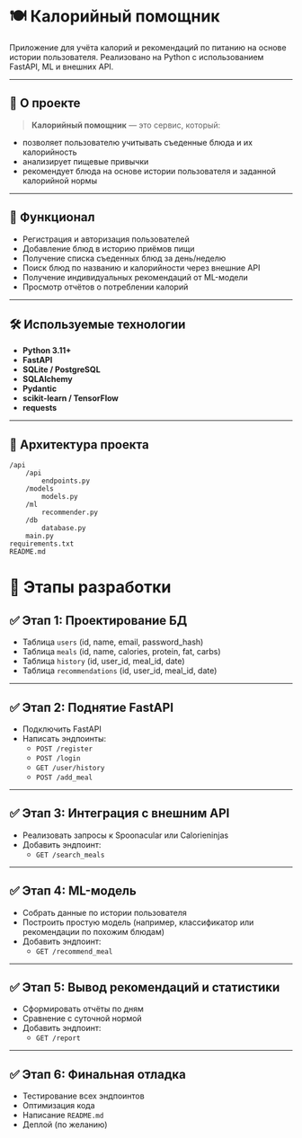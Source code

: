 # 🍽️ Калорийный помощник

Приложение для учёта калорий и рекомендаций по питанию на основе истории пользователя. Реализовано на Python с использованием FastAPI, ML и внешних API.

---

## 📌 О проекте

> **Калорийный помощник** — это сервис, который:

- позволяет пользователю учитывать съеденные блюда и их калорийность
- анализирует пищевые привычки
- рекомендует блюда на основе истории пользователя и заданной калорийной нормы

---

## 🚀 Функционал

- Регистрация и авторизация пользователей
- Добавление блюд в историю приёмов пищи
- Получение списка съеденных блюд за день/неделю
- Поиск блюд по названию и калорийности через внешние API
- Получение индивидуальных рекомендаций от ML-модели
- Просмотр отчётов о потреблении калорий

---

## 🛠️ Используемые технологии

- **Python 3.11+**
- **FastAPI**
- **SQLite / PostgreSQL**
- **SQLAlchemy**
- **Pydantic**
- **scikit-learn / TensorFlow**
- **requests**

---

## 📂 Архитектура проекта

	
	/api
	    /api
	        endpoints.py
	    /models
	        models.py
	    /ml
	        recommender.py
	    /db
	        database.py
	    main.py
	requirements.txt
	README.md


# 📌 Этапы разработки

## ✅ Этап 1: Проектирование БД
- Таблица `users` (id, name, email, password_hash)
- Таблица `meals` (id, name, calories, protein, fat, carbs)
- Таблица `history` (id, user_id, meal_id, date)
- Таблица `recommendations` (id, user_id, meal_id, date)

---

## ✅ Этап 2: Поднятие FastAPI
- Подключить FastAPI
- Написать эндпоинты:
  - `POST /register`
  - `POST /login`
  - `GET /user/history`
  - `POST /add_meal`

---

## ✅ Этап 3: Интеграция с внешним API
- Реализовать запросы к Spoonacular или Calorieninjas
- Добавить эндпоинт:
  - `GET /search_meals`

---

## ✅ Этап 4: ML-модель
- Собрать данные по истории пользователя
- Построить простую модель (например, классификатор или рекомендации по похожим блюдам)
- Добавить эндпоинт:
  - `GET /recommend_meal`

---

## ✅ Этап 5: Вывод рекомендаций и статистики
- Сформировать отчёты по дням
- Сравнение с суточной нормой
- Добавить эндпоинт:
  - `GET /report`

---

## ✅ Этап 6: Финальная отладка
- Тестирование всех эндпоинтов
- Оптимизация кода
- Написание `README.md`
- Деплой (по желанию)